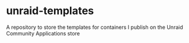 # unraid-templates
A repository to store the templates for containers I publish on the Unraid Community Applications store
